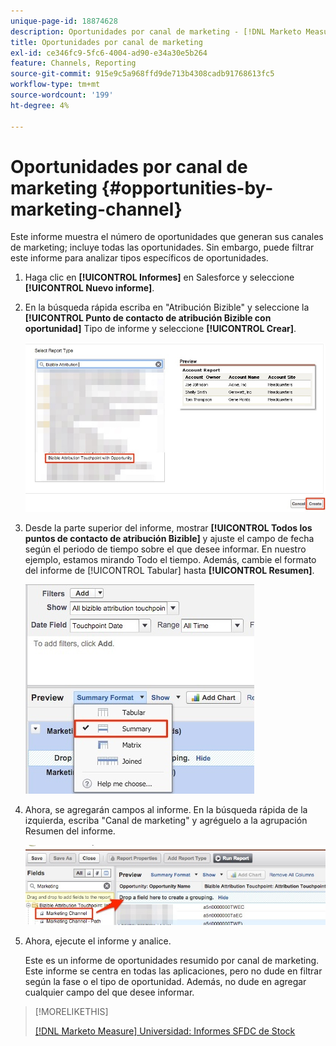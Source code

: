```yaml
---
unique-page-id: 18874628
description: Oportunidades por canal de marketing - [!DNL Marketo Measure]
title: Oportunidades por canal de marketing
exl-id: ce346fc9-5fc6-4004-ad90-e34a30e5b264
feature: Channels, Reporting
source-git-commit: 915e9c5a968ffd9de713b4308cadb91768613fc5
workflow-type: tm+mt
source-wordcount: '199'
ht-degree: 4%

---
```


# Oportunidades por canal de marketing {#opportunities-by-marketing-channel}

Este informe muestra el número de oportunidades que generan sus canales de marketing; incluye todas las oportunidades. Sin embargo, puede filtrar este informe para analizar tipos específicos de oportunidades.

1. Haga clic en **[!UICONTROL Informes]** en Salesforce y seleccione **[!UICONTROL Nuevo informe]**.

1. En la búsqueda rápida escriba en &quot;Atribución Bizible&quot; y seleccione la **[!UICONTROL Punto de contacto de atribución Bizible con oportunidad]** Tipo de informe y seleccione **[!UICONTROL Crear]**.

   ![](assets/1-2.jpg)

1. Desde la parte superior del informe, mostrar **[!UICONTROL Todos los puntos de contacto de atribución Bizible]** y ajuste el campo de fecha según el periodo de tiempo sobre el que desee informar. En nuestro ejemplo, estamos mirando Todo el tiempo. Además, cambie el formato del informe de [!UICONTROL Tabular] hasta **[!UICONTROL Resumen]**.

   ![](assets/2-2.jpg)

1. Ahora, se agregarán campos al informe. En la búsqueda rápida de la izquierda, escriba &quot;Canal de marketing&quot; y agréguelo a la agrupación Resumen del informe.

   ![](assets/3-2.jpg)

1. Ahora, ejecute el informe y analice.

   Este es un informe de oportunidades resumido por canal de marketing. Este informe se centra en todas las aplicaciones, pero no dude en filtrar según la fase o el tipo de oportunidad. Además, no dude en agregar cualquier campo del que desee informar.

>[!MORELIKETHIS]
>
>[[!DNL Marketo Measure] Universidad: Informes SFDC de Stock](https://universityonline.marketo.com/courses/bizible-fundamentals-bizible-102/#/page/5c5cb68dfb384d0c9fb96cc4)
